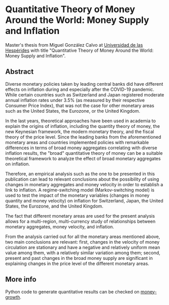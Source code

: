 # Quantitative Theory of Money Around the World: Money Supply and Inflation

Master's thesis from Miguel González Calvo at [Universidad de las Hespérides](https://hesperides.edu.es) with title "Quantitative Theory of Money Around the World: Money Supply and Inflation".

## Abstract

Diverse monetary policies taken by leading central banks did have different effects on inflation during and especially after the COVID-19 pandemic. While certain countries such as Switzerland and Japan registered moderate annual inflation rates under 3.5% (as measured by their respective Consumer Price Index), that was not the case for other monetary areas such as the United States, the Eurozone, or the United Kingdom.

In the last years, theoretical approaches have been used in academia to explain the origins of inflation, including the quantity theory of money, the new Keynesian framework, the modern monetary theory, and the fiscal theory of the price level. Since the leading banks from the aforementioned monetary areas and countries implemented policies with remarkable differences in terms of broad money aggregates correlating with diverse inflation results, the "broad" quantitative theory of money can be a suitable theoretical framework to analyze the effect of broad monetary aggregates on inflation.

Therefore, an empirical analysis such as the one to be presented in this publication can lead to relevant conclusions about the possibility of using changes in monetary aggregates and money velocity in order to establish a link to inflation. A regime-switching model (Markov-switching model) is used to test the impact of the monetary variables (changes in money quantity and money velocity) on inflation for Switzerland, Japan, the United States, the Eurozone, and the United Kingdom.

The fact that different monetary areas are used for the present analysis allows for a multi-region, multi-currency study of relationships between monetary aggregates, money velocity, and inflation.

From the analysis carried out for all the monetary areas mentioned above, two main conclusions are relevant: first, changes in the velocity of money circulation are stationary and have a negative and relatively uniform mean value among them, with a relatively similar variation among them; second, present and past changes in the broad money supply are significant in explaining changes in the price level of the different monetary areas.

## More info

Python code to generate quantitative results can be checked on [money-growth](https://github.com/MiguelPuntoEs/money-growth).
